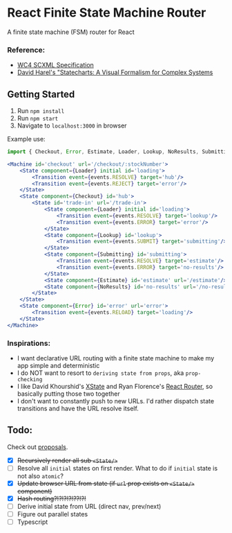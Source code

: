 # React Finite State Machine Router
A finite state machine (FSM) router for React

### Reference:
- [WC4 SCXML Specification](https://www.w3.org/TR/scxml/)
- [David Harel's "Statecharts: A Visual Formalism for Complex Systems](http://www.inf.ed.ac.uk/teaching/courses/seoc/2005_2006/resources/statecharts.pdf)

## Getting Started
1. Run `npm install`
2. Run `npm start`
3. Navigate to `localhost:3000` in browser

Example use:
```jsx
import { Checkout, Error, Estimate, Loader, Lookup, NoResults, Submitting } from 'components';

<Machine id='checkout' url='/checkout/:stockNumber'>
    <State component={Loader} initial id='loading'>
        <Transition event={events.RESOLVE} target='hub'/>
        <Transition event={events.REJECT} target='error'/>
    </State>
    <State component={Checkout} id='hub'>
        <State id='trade-in' url='/trade-in'>
            <State component={Loader} initial id='loading'>
                <Transition event={events.RESOLVE} target='lookup'/>
                <Transition event={events.ERROR} target='error'/>
            </State>
            <State component={Lookup} id='lookup'>
                <Transition event={events.SUBMIT} target='submitting'/>
            </State>
            <State component={Submitting} id='submitting'>
                <Transition event={events.RESOLVE} target='estimate'/>
                <Transition event={events.ERROR} target='no-results'/>
            </State>
            <State component={Estimate} id='estimate' url='/estimate'/>
            <State component={NoResults} id='no-results' url='/no-results'/>
        </State>
    </State>
    <State component={Error} id='error' url='error'>
        <Transition event={events.RELOAD} target='loading'/>
    </State>
</Machine>
```

### Inspirations:
- I want declarative URL routing with a finite state machine to make my app simple and deterministic
- I do NOT want to resort to `deriving state from props`, aka `prop-checking`
- I like David Khourshid's [XState](https://xstate.js.org/docs/) and Ryan Florence's [React Router](https://reacttraining.com/react-router/web/guides/quick-start), so basically putting those two together
- I don't want to constantly push to new URLs. I'd rather dispatch state transitions and have the URL resolve itself.

## Todo:
Check out [proposals](./docs/Proposals.md).
- [x] ~~Recursively render all sub `<State/>`~~
- [ ] Resolve all `initial` states on first render. What to do if `initial` state is not also `atomic`?
- [x] ~~Update browser URL from state (if `url` prop exists on `<State/>` component)~~
- [x] ~~Hash routing?!?!?!?!??!?!~~
- [ ] Derive initial state from URL (direct nav, prev/next)
- [ ] Figure out parallel states
- [ ] Typescript